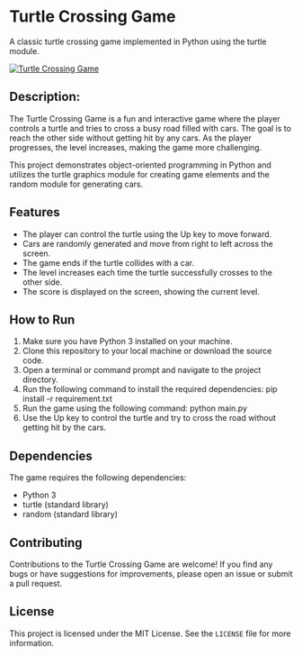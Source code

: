 # Turtle Crossing Game

A classic turtle crossing game implemented in Python using the turtle module.

[![Turtle Crossing Game](turtle.png)](https://unsplash.com/photos/AuIAOwCw1U4)


## Description:
The Turtle Crossing Game is a fun and interactive game where the player controls a turtle and tries to cross a busy road filled with cars. The goal is to reach the other side without getting hit by any cars. As the player progresses, the level increases, making the game more challenging.

This project demonstrates object-oriented programming in Python and utilizes the turtle graphics module for creating game elements and the random module for generating cars.

## Features
- The player can control the turtle using the Up key to move forward.
- Cars are randomly generated and move from right to left across the screen.
- The game ends if the turtle collides with a car.
- The level increases each time the turtle successfully crosses to the other side.
- The score is displayed on the screen, showing the current level.

## How to Run
1. Make sure you have Python 3 installed on your machine.
2. Clone this repository to your local machine or download the source code.
3. Open a terminal or command prompt and navigate to the project directory.
4. Run the following command to install the required dependencies:
pip install -r requirement.txt
5. Run the game using the following command:
python main.py
6. Use the Up key to control the turtle and try to cross the road without getting hit by the cars.

## Dependencies
The game requires the following dependencies:
- Python 3
- turtle (standard library)
- random (standard library)

## Contributing
Contributions to the Turtle Crossing Game are welcome! If you find any bugs or have suggestions for improvements, please open an issue or submit a pull request.

## License
This project is licensed under the MIT License. See the `LICENSE` file for more information.


